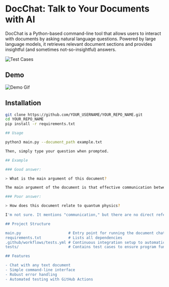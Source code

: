 # DocChat: Talk to Your Documents with AI

DocChat is a Python-based command-line tool that allows users to interact with documents by asking natural language questions. Powered by large language models, it retrieves relevant document sections and provides insightful (and sometimes not-so-insightful) answers.

![Test Cases](https://github.com/YOUR_USERNAME/YOUR_REPO_NAME/actions/workflows/tests.yml/badge.svg)

## Demo

![Demo Gif](link-to-your-demo.gif)

## Installation

```bash
git clone https://github.com/YOUR_USERNAME/YOUR_REPO_NAME.git
cd YOUR_REPO_NAME
pip install -r requirements.txt

## Usage

python3 main.py --document_path example.txt

Then, simply type your question when prompted.

## Example

### Good answer:

> What is the main argument of this document?

The main argument of the document is that effective communication between humans and machines is becoming increasingly vital in modern society, as demonstrated by the growing use of AI tools.

### Poor answer:

> How does this document relate to quantum physics?

I'm not sure. It mentions "communication," but there are no direct references to quantum physics.

## Project Structure

main.py                     # Entry point for running the document chat program
requirements.txt            # Lists all dependencies
.github/workflows/tests.yml # Continuous integration setup to automatically run tests
tests/                      # Contains test cases to ensure program functionality

## Features

- Chat with any text document
- Simple command-line interface
- Robust error handling
- Automated testing with GitHub Actions

